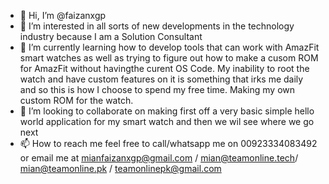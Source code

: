 - 👋 Hi, I’m @faizanxgp
- 👀 I’m interested in all sorts of new developments in the technology industry because I am a Solution Consultant
- 🌱 I’m currently learning how to develop tools that can work with AmazFit smart watches as well as trying to figure out how to make a cusom ROM for AmazFit without havingthe curent OS Code.
My inability to root the watch and have custom features on it is something that irks me daily and so this is how I choose to spend my free time. Making my own custom ROM for the watch.
- 💞️ I’m looking to collaborate on making first off a very basic simple hello world application for my smart watch and then we wil see where we go next
- 📫 How to reach me feel free to call/whatsapp me on 00923334083492 or email me at mianfaizanxgp@gmail.com / mian@teamonline.tech/ mian@teamonline.pk / teamonlinepk@gmail.com
<!---
faizanxgp/faizanxgp is a ✨ special ✨ repository because its `README.md` (this file) appears on your GitHub profile.
You can click the Preview link to take a look at your changes.
--->
